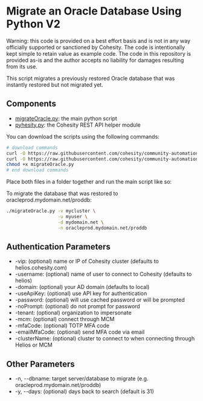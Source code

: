# Migrate an Oracle Database Using Python V2

Warning: this code is provided on a best effort basis and is not in any way officially supported or sanctioned by Cohesity. The code is intentionally kept simple to retain value as example code. The code in this repository is provided as-is and the author accepts no liability for damages resulting from its use.

This script migrates a previously restored Oracle database that was instantly restored but not migrated yet.

## Components

* [migrateOracle.py](https://raw.githubusercontent.com/cohesity/community-automation-samples/main/oracle/python/migrateOracle/migrateOracle.py): the main python script
* [pyhesity.py](https://raw.githubusercontent.com/cohesity/community-automation-samples/main/python/pyhesity/pyhesity.py): the Cohesity REST API helper module

You can download the scripts using the following commands:

```bash
# download commands
curl -O https://raw.githubusercontent.com/cohesity/community-automation-samples/main/oracle/python/migrateOracle/migrateOracle.py
curl -O https://raw.githubusercontent.com/cohesity/community-automation-samples/main/python/pyhesity.py
chmod +x migrateOracle.py
# end download commands
```

Place both files in a folder together and run the main script like so:

To migrate the database that was restored to oracleprod.mydomain.net/proddb:

```bash
./migrateOracle.py -v mycluster \
                   -u myuser \
                   -d mydomain.net \
                   -n oracleprod.mydomain.net/proddb
```

## Authentication Parameters

* -vip: (optional) name or IP of Cohesity cluster (defaults to helios.cohesity.com)
* -username: (optional) name of user to connect to Cohesity (defaults to helios)
* -domain: (optional) your AD domain (defaults to local)
* -useApiKey: (optional) use API key for authentication
* -password: (optional) will use cached password or will be prompted
* -noPrompt: (optional) do not prompt for password
* -tenant: (optional) organization to impersonate
* -mcm: (optional) connect through MCM
* -mfaCode: (optional) TOTP MFA code
* -emailMfaCode: (optional) send MFA code via email
* -clusterName: (optional) cluster to connect to when connecting through Helios or MCM

## Other Parameters

* -n, --dbname: target server/database to migrate (e.g. oracleprod.mydomain.net/proddb)
* -y, --days: (optional) days back to search (default is 31)
